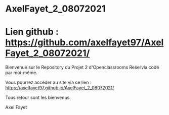 # AxelFayet_2_08072021
# Lien github : https://github.com/axelfayet97/AxelFayet_2_08072021/

Bienvenue sur le Repository du Projet 2 d'Openclassrooms Reservia codé par moi-même.

Vous pourrez accéder au site via ce lien : https://axelfayet97.github.io/AxelFayet_2_08072021/

Tous retour sont les bienvenus.

Axel Fayet
